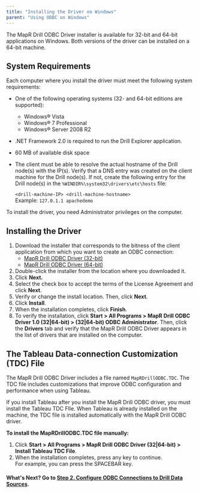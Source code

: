 ```yaml
---
title: "Installing the Driver on Windows"
parent: "Using ODBC on Windows"
---
```

The MapR Drill ODBC Driver installer is available for 32-bit and 64-bit
applications on Windows. Both versions of the driver can be installed on a 64-bit
machine.

##  System Requirements

Each computer where you install the driver must meet the following system
requirements:

  * One of the following operating systems (32- and 64-bit editions are supported):
    * Windows® Vista
    * Windows® 7 Professional
    * Windows® Server 2008 R2
  * .NET Framework 2.0 is required to run the Drill Explorer application.
  * 60 MB of available disk space
  * The client must be able to resolve the actual hostname of the Drill node(s) with the IP(s). Verify that a DNS entry was created on the client machine for the Drill node(s). If not, create the following entry for the Drill node(s) in the `%WINDIR%\system32\drivers\etc\hosts` file:
    
    `<drill-machine-IP> <drill-machine-hostname>`  
    Example: `127.0.1.1 apachedemo`

To install the driver, you need Administrator privileges on the computer.

## Installing the Driver

  1. Download the installer that corresponds to the bitness of the client application from which you want to create an ODBC connection:
     * [MapR Drill ODBC Driver (32-bit)](http://package.mapr.com/tools/MapR-ODBC/MapR_Drill/MapRDrill_odbc_v0.08.1.0618/MapRDrillODBC32.msi)
     * [MapR Drill ODBC Driver (64-bit)](http://package.mapr.com/tools/MapR-ODBC/MapR_Drill/MapRDrill_odbc_v0.08.1.0618/MapRDrillODBC64.msi)
  2. Double-click the installer from the location where you downloaded it.
  3. Click **Next.**
  4. Select the check box to accept the terms of the License Agreement and click **Next**.
  5. Verify or change the install location. Then, click **Next**.
  6. Click **Install**.
  7. When the installation completes, click **Finish**.
  8. To verify the installation, click **Start > All Programs > MapR Drill ODBC Driver 1.0 (32|64-bit) > (32|64-bit) ODBC Administrator**. Then, click the **Drivers** tab and verify that the MapR Drill ODBC Driver appears in the list of drivers that are installed on the computer.

## The Tableau Data-connection Customization (TDC) File

The MapR Drill ODBC Driver includes a file named `MapRDrillODBC.TDC`. The TDC
file includes customizations that improve ODBC configuration and performance
when using Tableau.

If you install Tableau after you install the MapR Drill ODBC driver, you must
install the Tableau TDC FIle. When Tableau is already installed on the
machine, the TDC file is installed automatically with the MapR Drill ODBC
driver.

**To install the MapRDrillODBC.TDC file manually:**

  1. Click **Start > All Programs > MapR Drill ODBC Driver <version> (32|64-bit) > Install Tableau TDC File**. 
  2. When the installation completes, press any key to continue.   
For example, you can press the SPACEBAR key.

#### What's Next? Go to [Step 2. Configure ODBC Connections to Drill Data Sources](/docs/step-2-configure-odbc-connections-to-drill-data-sources).

